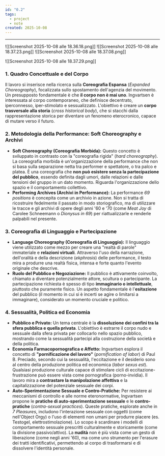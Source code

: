 ```yaml
---
id: "0.2"
tags:
  - project
  - note
created: 2025-10-08
---
```


---


![[Screenshot 2025-10-08 alle 18.36.18.png]]
![[Screenshot 2025-10-08 alle 18.37.23.png]]
![[Screenshot 2025-10-08 alle 18.37.08.png]]

![[Screenshot 2025-10-08 alle 18.37.29.png]]

### 1. Quadro Concettuale e del Corpo

Il lavoro si inserisce nella ricerca sulla **Coreografia Espansa** (_Expanded Choreography_), focalizzata sullo spostamento dell'agenzia del movimento. Un presupposto fondamentale è che **il corpo non è mai uno**. Ingvartsen è interessata al corpo contemporaneo, che definisce decentrato, iperconnesso, iper-stimolato e sessualizzato. L'obiettivo è creare un **corpo trasversale alla storia** (_cross historical body_), che si stacchi dalla rappresentazione storica per diventare un fenomeno eterocronico, capace di mutare verso il futuro.

### 2. Metodologia della Performance: Soft Choreography e Archivi

- **Soft Choreography (Coreografia Morbida):** Questo concetto è sviluppato in contrasto con la "coreografia rigida" (_hard choreography_). La coreografia morbida è un'organizzazione della performance che non si basa sulla separazione netta tra performer e spettatore, o tra palco e platea. È una coreografia che **non può esistere senza la partecipazione del pubblico**, essendo definita dagli umori, dalle relazioni e dalle tensioni del gruppo in un dato momento. Riguarda l'organizzazione dello spazio e il comportamento collettivo.
- **Performing Archives (Archivi in Performance):** La performance _69 positions_ è concepita come un archivio in azione. Non si tratta di ricostruire fedelmente il passato in modo storiografico, ma di utilizzare le tracce e gli archivi di opere degli anni '60 e '70 (come _Meat Joy_ di Carolee Schneemann o _Dionysus in 69_) per riattualizzarle e renderle palpabili nel presente.

### 3. Coreografia di Linguaggio e Partecipazione

- **Language Choreography (Coreografia di Linguaggio):** Il linguaggio viene utilizzato come mezzo per creare una "realtà di parole" immateriale e **relazioni virtuali**. Attraverso l'uso della narrazione, dell'oralità e della descrizione (_ekphrasis_) delle performance, il testo mira a produrre una realtà fisica, intensa e forte quanto l'evento originale che descrive.
- **Ruolo del Pubblico e Negoziazione:** Il pubblico è attivamente coinvolto, chiamato a diventare potenzialmente attore, scultura o partecipante. La partecipazione richiesta è spesso di tipo **immaginario o intellettuale**, piuttosto che puramente fisico. Un aspetto fondamentale è l'**esitazione** del pubblico (il momento in cui si è incerti se agire o limitarsi a immaginare), considerato un momento cruciale e politico.

### 4. Sessualità, Politica ed Economia

- **Pubblico e Privato:** Un tema centrale è la **dissoluzione dei confini tra la sfera pubblica e quella privata**. L'obiettivo è estrarre il corpo nudo e sessuale dalla sfera privata per collocarlo nello spazio pubblico, mostrando come la sessualità partecipi alla costruzione della società e della politica.
- **Economia Farmacopornografica e Affetto:** Ingvartsen esplora il concetto di **"pornificazione del lavoro"** (_pornification of labor_) di Paul B. Preciado, secondo cui la sessualità, l'eccitazione e il desiderio sono al centro della produzione politica ed economica (_labor sexus est_). Qualsiasi produzione culturale capace di stimolare cicli di eccitazione-frustrazione può essere vista come pornografica (porno-invidia). Il lavoro mira a **contrastare la manipolazione affettiva** e la capitalizzazione del potenziale sessuale dei corpi.
- **Auto-Sperimentazione Sessuale e Contro-Pratiche:** Per resistere ai meccanismi di controllo e alle norme eteronormative, Ingvartsen propone le **pratiche di auto-sperimentazione sessuale** e le **contro-pratiche** (_contra-sexual practices_). Queste pratiche, esplorate anche in _7 Pleasures_, includono l'interazione sessuale con oggetti (come nell'Object Orgy) o l'uso di elementi non umani per produrre piacere (es. Testogel, elettrostimolazione). Lo scopo è scardinare i modelli di comportamento sessuale prescritti culturalmente e storicamente (come la divisione passivo/attivo). La **nudità** non è più vista come un gesto di liberazione (come negli anni '60), ma come uno strumento per l'erasure dei tratti identificativi, permettendo al corpo di trasformarsi e di dissolvere l'identità personale.